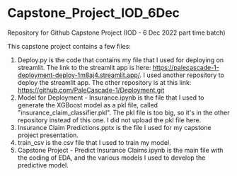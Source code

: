 # Capstone_Project_IOD_6Dec
Repository for Github Capstone Project (IOD - 6 Dec 2022 part time batch)

This capstone project contains a few files:
1. Deploy.py is the code that contains my file that I used for deploying on streamlit. The link to the streamlit app is here: https://palecascade-1-deployment-deploy-1m8aj4.streamlit.app/. I used another repository to deploy the streamlit app. The other repository is at this link: https://github.com/PaleCascade-1/Deployment.git
2. Model for Deployment - Insurance.ipynb is the file that I used to generate the XGBoost model as a pkl file, called "insurance_claim_classifier.pkl". The pkl file is too big, so it's in the other repository instead of this one. I did not upload the pkl file here.
3. Insurance Claim Predictions.pptx is the file I used for my capstone project presentation.
4. train_csv is the csv file that I used to train my model.
5. Capstone Project - Predict Insurance Claims.ipynb is the main file with the coding of EDA, and the various models I used to develop the predictive model.
